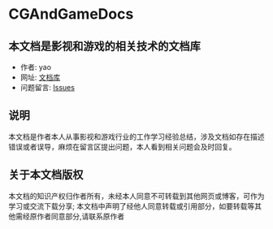 # CGAndGameDocs

## 本文档是影视和游戏的相关技术的文档库

- 作者: yao
- 网址: [文档库](https://cgandgamedocs.readthedocs.io/en/latest/index.html)
- 问题留言: [Issues](https://github.com/GongShan-Liu/CGAndGameDocs/issues)

## 说明

本文档是作者本人从事影视和游戏行业的工作学习经验总结，涉及文档如存在描述错误或者误导，麻烦在留言区提出问题，本人看到相关问题会及时回复。

## 关于本文档版权

本文档的知识产权归作者所有，未经本人同意不可转载到其他网页或博客，可作为学习或交流下载分享; 本文档中声明了经他人同意转载或引用部分，如要转载等其他需经原作者同意部分,请联系原作者